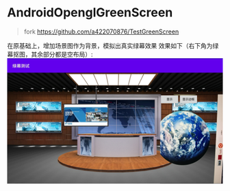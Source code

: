 # AndroidOpenglGreenScreen
> fork https://github.com/a422070876/TestGreenScreen

在原基础上，增加场景图作为背景，模拟出真实绿幕效果
效果如下（右下角为绿幕抠图，其余部分都是空布局）:
![pic](./Screenshot_20230804_111712.jpg)
